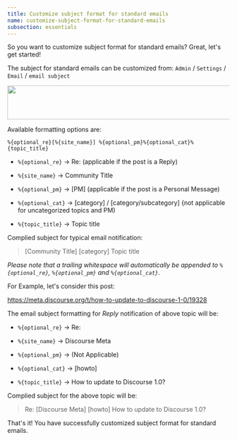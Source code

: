 ```yaml
---
title: Customize subject format for standard emails
name: customize-subject-format-for-standard-emails
subsection: essentials
---
```


So you want to customize subject format for standard emails? Great, let's get started!

The subject for standard emails can be customized from: `Admin` / `Settings` / `Email` / `email subject`

<img src="/uploads/default/35386/adc20bcdcf775695.png" width="598" height="77">

Available formatting options are:

`%{optional_re}[%{site_name}] %{optional_pm}%{optional_cat}%{topic_title}`

* `%{optional_re}` &rarr; Re: (applicable if the post is a Reply)

* `%{site_name}` &rarr; Community Title

* `%{optional_pm}` &rarr; [PM] (applicable if the post is a Personal Message)

* `%{optional_cat}` &rarr; [category] / [category/subcategory] {not applicable for uncategorized topics and PM)

* `%{topic_title}` &rarr; Topic title

Complied subject for typical email notification:

> [Community Title] [category] Topic title

*Please note that a trailing whitespace will automatically be appended to `%{optional_re}`, `%{optional_pm}` and `%{optional_cat}`*.

For Example, let's consider this post:

https://meta.discourse.org/t/how-to-update-to-discourse-1-0/19328

The email subject formatting for *Reply* notification of above topic will be:

* `%{optional_re}` &rarr; Re:

* `%{site_name}` &rarr; Discourse Meta

* `%{optional_pm}` &rarr; (Not Applicable)

* `%{optional_cat}` &rarr; [howto]

* `%{topic_title}` &rarr; How to update to Discourse 1.0?

Complied subject for the above topic will be:

> Re: [Discourse Meta] [howto] How to update to Discourse 1.0?

That's it! You have successfully customized subject format for standard emails.
